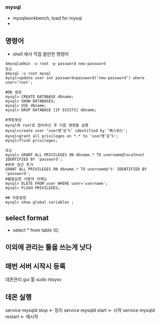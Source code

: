 ### mysql
- mysqlworkbench, toad for mysql
-


## 명령어 
- shell 에서 직접 쓸만한 명령어
```
$mysqladmin -u root -p password new-password
또는
$mysql -u root mysql
mysql>update user set password=password(‘new-password’) where user=’root';

#DB 생성
mysql> CREATE DATABASE dbname;
mysql> SHOW DATABASES;
mysql> USE dbname;
mysql> DROP DATABASE [IF EXISTS] dbname;

#계정생성
mysql에 root로 접속하신 후 다음 명령을 실행
mysql>create user ‘user명’@’%’ identified by ‘패스워드';
mysql>grant all privileges on *.* to ‘user명’@’%';
mysql>flush privileges;

또는 
mysql> GRANT ALL PRIVILEGES ON dbname.* TO username@localhost IDENTIFIED BY 'password';
#외부 접근 추가
GRANT ALL PRIVILEGES ON dbname.* TO username@'%' IDENTIFIED BY 'password';
#불필요한 사용자 삭제는
mysql> DLETE FROM user WHERE user='username';
mysql> FLUSH PRIVILEGES;

## 각종설정
mysql> show global variables ;

```

## select format
- select * from table \G;


## 이외에 관리는 툴을 쓰는게 낫다

## 매번 서버 시작시 등록
데몬관리 gui 툴 sudo ntsysv

## 데몬 실행
service mysqld stop      <- 정지
service mysqld start      <- 시작
service mysqld restart      <- 재시작

